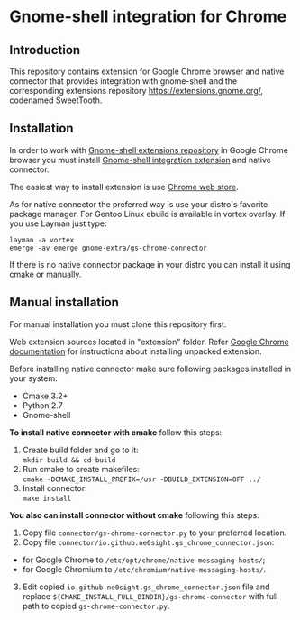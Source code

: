 Gnome-shell integration for Chrome
============================================

Introduction
------------

This repository contains extension for Google Chrome browser and native
connector that provides integration with gnome-shell and the corresponding
extensions repository https://extensions.gnome.org/, codenamed SweetTooth.

Installation
------------

In order to work with [Gnome-shell extensions repository](https://extensions.gnome.org/) in Google Chrome browser you must install [Gnome-shell integration extension](https://chrome.google.com/webstore/detail/gnome-shell-integration-f/gphhapmejobijbbhgpjhcjognlahblep) and native connector.

The easiest way to install extension is use [Chrome web store](https://chrome.google.com/webstore/detail/gnome-shell-integration-f/gphhapmejobijbbhgpjhcjognlahblep).

As for native connector the preferred way is use your distro's favorite package manager.
For Gentoo Linux ebuild is available in vortex overlay. If you use Layman just type:
```
layman -a vortex
emerge -av emerge gnome-extra/gs-chrome-connector
```
If there is no native connector package in your distro you can install it using cmake or manually.

Manual installation
------------

For manual installation you must clone this repository first.

Web extension sources located in "extension" folder. Refer [Google Chrome documentation](https://developer.chrome.com/extensions/getstarted#unpacked) for instructions about installing unpacked extension.

Before installing native connector make sure following packages installed in your system:
* Cmake 3.2+
* Python 2.7
* Gnome-shell

**To install native connector with cmake** follow this steps:

1. Create build folder and go to it:  
`mkdir build && cd build`
2. Run cmake to create makefiles:  
`cmake -DCMAKE_INSTALL_PREFIX=/usr -DBUILD_EXTENSION=OFF ../`
3. Install connector:  
`make install`

**You also can install connector without cmake** following this steps:

1. Copy file `connector/gs-chrome-connector.py` to your preferred location.
2. Copy file `connector/io.github.ne0sight.gs_chrome_connector.json`:
  * for Google Chrome to `/etc/opt/chrome/native-messaging-hosts/`;
  * for Google Chromium to `/etc/chromium/native-messaging-hosts/`.
3. Edit copied `io.github.ne0sight.gs_chrome_connector.json` file and replace `${CMAKE_INSTALL_FULL_BINDIR}/gs-chrome-connector` with full path to copied `gs-chrome-connector.py`.


